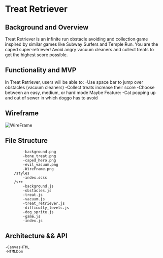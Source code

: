 # Treat Retriever
## Background and Overview 
Treat Retriever is an infinite run obstacle avoiding and collection game inspired by similar games like Subway Surfers and Temple Run.
You are the caped super-retriever! Avoid angry vacuum cleaners and collect treats to get the highest score possible.
## Functionality and MVP
In Treat Retriever, users will be able to:
    -Use space bar to jump over obstacles (vacuum cleaners)
    -Collect treats increase their score
    -Choose between an easy, medium, or hard mode
Maybe Feature:
    -Cat popping up and out of sewer in which doggo has to avoid
## Wireframe 
![WireFrame](./src/images/WireFrame.png)
## File Structure
``` /assets
        -background.png
        -bone_treat.png
        -caped_hero.png
        -evil_vacuum.png
        -WireFrame.png
    /styles
        -index.scss
    /src
        -background.js
        -obstacles.js
        -treat.js
        -vacuum.js
        -treat_retriever.js
        -difficulty_levels.js
        -dog_sprite.js
        -game.js
        -index.js

```
## Architecture && API
    -CanvasHTML
    -HTMLDom


